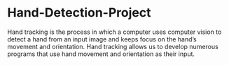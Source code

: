 # Hand-Detection-Project
Hand tracking is the process in which a computer uses computer vision to detect a hand from an input image and keeps focus on the hand’s movement and orientation. Hand tracking allows us to develop numerous programs that use hand movement and orientation as their input.
